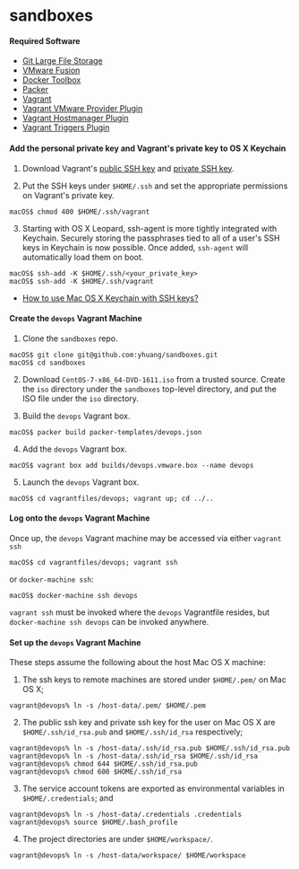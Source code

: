 # sandboxes

#### Required Software
- [Git Large File Storage](https://git-lfs.github.com/)
- [VMware Fusion](https://www.vmware.com/products/fusion/fusion-evaluation)
- [Docker Toolbox](https://github.com/docker/toolbox/releases/)
- [Packer](https://www.packer.io/downloads.html)
- [Vagrant](https://www.vagrantup.com/downloads.html)
- [Vagrant VMware Provider Plugin](https://www.vagrantup.com/docs/vmware/installation.html)
- [Vagrant Hostmanager Plugin](https://github.com/devopsgroup-io/vagrant-hostmanager)
- [Vagrant Triggers Plugin](https://github.com/emyl/vagrant-triggers)

#### Add the personal private key and Vagrant's private key to OS X Keychain

  1. Download Vagrant's [public SSH key](https://raw.githubusercontent.com/mitchellh/vagrant/master/keys/vagrant.pub) and [private SSH key](https://raw.githubusercontent.com/mitchellh/vagrant/master/keys/vagrant).

  2. Put the SSH keys under `$HOME/.ssh` and set the appropriate permissions on Vagrant's private key.

  ```
  macOS$ chmod 400 $HOME/.ssh/vagrant
  ```

  3. Starting with OS X Leopard, ssh-agent is more tightly integrated with Keychain.  Securely storing the passphrases tied to all of a user's SSH keys in Keychain is now possible.  Once added, `ssh-agent` will automatically load them on boot.

  ```
  macOS$ ssh-add -K $HOME/.ssh/<your_private_key>
  macOS$ ssh-add -K $HOME/.ssh/vagrant
  ```

- [How to use Mac OS X Keychain with SSH keys?](http://superuser.com/questions/88470/how-to-use-mac-os-x-keychain-with-ssh-keys)

#### Create the `devops` Vagrant Machine

  1. Clone the `sandboxes` repo.

  ```
  macOS$ git clone git@github.com:yhuang/sandboxes.git
  macOS$ cd sandboxes
  ```

  2. Download `CentOS-7-x86_64-DVD-1611.iso` from a trusted source.  Create the `iso` directory under the `sandboxes` top-level directory, and put the ISO file under the `iso` directory.

  3. Build the `devops` Vagrant box.

  ```
  macOS$ packer build packer-templates/devops.json
  ```

  4. Add the `devops` Vagrant box.

  ```
  macOS$ vagrant box add builds/devops.vmware.box --name devops
  ```

  5. Launch the `devops` Vagrant box.

  ```
  macOS$ cd vagrantfiles/devops; vagrant up; cd ../..
  ```

#### Log onto the `devops` Vagrant Machine
Once up, the `devops` Vagrant machine may be accessed via either `vagrant ssh`
```
macOS$ cd vagrantfiles/devops; vagrant ssh
```
or `docker-machine ssh`:
```
macOS$ docker-machine ssh devops
```

`vagrant ssh` must be invoked where the `devops` Vagrantfile resides, but `docker-machine ssh devops` can be invoked anywhere.

#### Set up the `devops` Vagrant Machine
These steps assume the following about the host Mac OS X machine:

  1. The ssh keys to remote machines are stored under `$HOME/.pem/` on Mac OS X;

  ```
  vagrant@devops% ln -s /host-data/.pem/ $HOME/.pem
  ```

  2. The public ssh key and private ssh key for the user on Mac OS X are `$HOME/.ssh/id_rsa.pub` and `$HOME/.ssh/id_rsa` respectively;

  ```
  vagrant@devops% ln -s /host-data/.ssh/id_rsa.pub $HOME/.ssh/id_rsa.pub
  vagrant@devops% ln -s /host-data/.ssh/id_rsa $HOME/.ssh/id_rsa
  vagrant@devops% chmod 644 $HOME/.ssh/id_rsa.pub
  vagrant@devops% chmod 600 $HOME/.ssh/id_rsa
  ```

  3. The service account tokens are exported as environmental variables in `$HOME/.credentials`; and

  ```
  vagrant@devops% ln -s /host-data/.credentials .credentials
  vagrant@devops% source $HOME/.bash_profile
  ```

  4. The project directories are under `$HOME/workspace/`.

  ```
  vagrant@devops% ln -s /host-data/workspace/ $HOME/workspace
  ```
